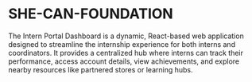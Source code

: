# SHE-CAN-FOUNDATION
The Intern Portal Dashboard is a dynamic, React-based web application designed to streamline the internship experience for both interns and coordinators. It provides a centralized hub where interns can track their performance, access account details, view achievements, and explore nearby resources like partnered stores or learning hubs.

